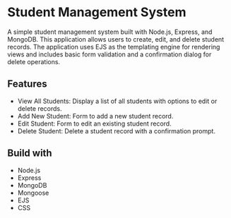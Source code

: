 
# Student Management System


A simple student management system built with Node.js, Express, and MongoDB. This application allows users to create, edit, and delete student records. The application uses EJS as the templating engine for rendering views and includes basic form validation and a confirmation dialog for delete operations.






## Features

 - View All Students:  Display a list of all students with options to edit or delete records.
 - Add New Student:  Form to add a new student record.
 - Edit Student:  Form to edit an existing student record.
 - Delete Student:  Delete a student record with a confirmation prompt.


## Build with

- Node.js
- Express
- MongoDB
- Mongoose
- EJS
- CSS


